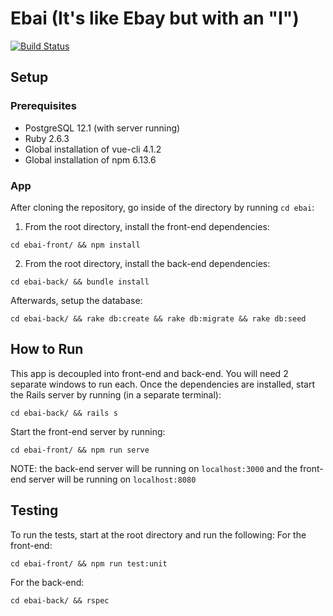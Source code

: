# Ebai (It's like Ebay but with an "I")

[![Build Status](https://travis-ci.org/seoulection/ebai.svg?branch=master)](https://travis-ci.org/seoulection/ebai)

## Setup
### Prerequisites
* PostgreSQL 12.1 (with server running)
* Ruby 2.6.3
* Global installation of vue-cli 4.1.2
* Global installation of npm 6.13.6

### App
After cloning the repository, go inside of the directory by running `cd ebai`:
1. From the root directory, install the front-end dependencies:
```
cd ebai-front/ && npm install
```
2. From the root directory, install the back-end dependencies:
```
cd ebai-back/ && bundle install
```
Afterwards, setup the database:
```
cd ebai-back/ && rake db:create && rake db:migrate && rake db:seed
```

## How to Run
This app is decoupled into front-end and back-end. You will need 2 separate windows to run each.
Once the dependencies are installed, start the Rails server by running (in a separate terminal):
```
cd ebai-back/ && rails s
```
Start the front-end server by running:
```
cd ebai-front/ && npm run serve
```

NOTE: the back-end server will be running on `localhost:3000` and the front-end server will be running on `localhost:8080`

## Testing
To run the tests, start at the root directory and run the following:
For the front-end:
```
cd ebai-front/ && npm run test:unit
```
For the back-end:
```
cd ebai-back/ && rspec
```
